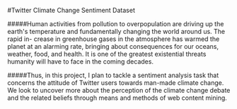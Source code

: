 #Twitter Climate Change Sentiment Dataset

#####Human activities from pollution to overpopulation are driving up the earth's temperature and fundamentally changing the world around us. The rapid in-
crease in greenhouse gases in the atmosphere has warmed the planet at an alarming rate, bringing about consequences for our oceans, weather, food, and
health. It is one of the greatest existential threats humanity will have to face in the coming decades.

#####Thus, in this project, I plan to tackle a sentiment analysis task that concerns the attitude of Twitter users towards man-made climate change. 
We look to uncover more about the perception of the climate change debate and the related beliefs through means and
methods of web content mining.